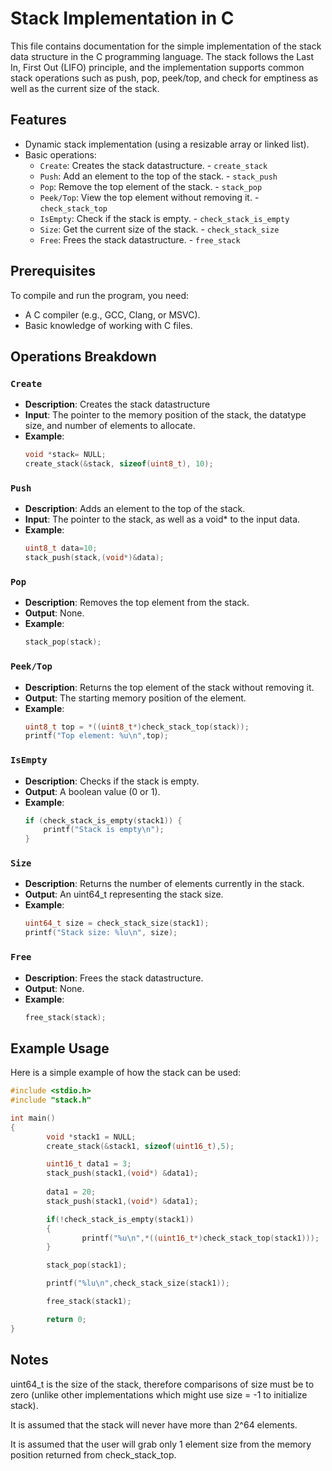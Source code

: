  
# Stack Implementation in C

This file contains documentation for the simple implementation of the stack data structure in the C programming language. The stack follows the Last In, First Out (LIFO) principle, and the implementation supports common stack operations such as push, pop, peek/top, and check for emptiness as well as the  current size of the stack.

## Features

- Dynamic stack implementation (using a resizable array or linked list).
- Basic operations:
  - `Create`: Creates the stack datastructure.  - `create_stack`
  - `Push`: Add an element to the top of the stack. - `stack_push`
  - `Pop`: Remove the top element of the stack. - `stack_pop`
  - `Peek/Top`: View the top element without removing it. - `check_stack_top`
  - `IsEmpty`: Check if the stack is empty. - `check_stack_is_empty`
  - `Size`: Get the current size of the stack. - `check_stack_size`
  - `Free`: Frees the stack datastructure. - `free_stack` 
## Prerequisites

To compile and run the program, you need:
- A C compiler (e.g., GCC, Clang, or MSVC).
- Basic knowledge of working with C files.

## Operations Breakdown

### `Create`
- **Description**: Creates the stack datastructure
- **Input**: The pointer to the memory position of the stack, the datatype size, and number of elements to allocate.
- **Example**:
  ```c
  void *stack= NULL;
  create_stack(&stack, sizeof(uint8_t), 10);
  ```

### `Push`
- **Description**: Adds an element to the top of the stack.
- **Input**: The pointer to the stack, as well as a void* to the input data.
- **Example**:
  ```c
  uint8_t data=10;
  stack_push(stack,(void*)&data);
  ```

### `Pop`
- **Description**: Removes the top element from the stack.
- **Output**: None.
- **Example**:
  ```c
  stack_pop(stack);
  ```

### `Peek/Top`
- **Description**: Returns the top element of the stack without removing it.
- **Output**: The starting memory position of the element.
- **Example**:
  ```c
  uint8_t top = *((uint8_t*)check_stack_top(stack));
  printf("Top element: %u\n",top);  
  ```

### `IsEmpty`
- **Description**: Checks if the stack is empty.
- **Output**: A boolean value (0 or 1).
- **Example**:
  ```c
  if (check_stack_is_empty(stack1)) {
      printf("Stack is empty\n");
  }
  ```

### `Size`
- **Description**: Returns the number of elements currently in the stack.
- **Output**: An uint64_t representing the stack size.
- **Example**:
  ```c
  uint64_t size = check_stack_size(stack1);
  printf("Stack size: %lu\n", size);
  ```

### `Free`
- **Description**: Frees the stack datastructure.
- **Output**: None.
- **Example**:
  ```c
  free_stack(stack);
  ```



## Example Usage

Here is a simple example of how the stack can be used:

```c
#include <stdio.h>
#include "stack.h"

int main() 
{
        void *stack1 = NULL;
        create_stack(&stack1, sizeof(uint16_t),5);                              // create a stack of 5 elements of uint16_t size

        uint16_t data1 = 3;
        stack_push(stack1,(void*) &data1);                                      // Push a value onto the stack
        
        data1 = 20;
        stack_push(stack1,(void*) &data1);                                      // Push another value onto the stack

        if(!check_stack_is_empty(stack1))                                       // Checks if stack is not empty
        {
                printf("%u\n",*((uint16_t*)check_stack_top(stack1)));           // prints top of stack
        }

        stack_pop(stack1);                                                      // Pops a value from the stack

        printf("%lu\n",check_stack_size(stack1));                               // prints size of the stack

        free_stack(stack1);                                                     // frees the stack

        return 0;
}
```
## Notes
uint64_t is the size of the stack, therefore comparisons of size must be to zero (unlike other implementations which might use size = -1 to initialize stack). 

It is assumed that the stack will never have more than 2^64 elements.

It is assumed that the user will grab only 1 element size from the memory position returned from check_stack_top.
